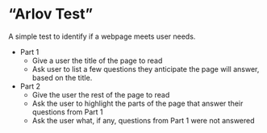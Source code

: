 # “Arlov Test”

A simple test to identify if a webpage meets user needs.

* Part 1
  * Give a user the title of the page to read
  * Ask user to list a few questions they anticipate the page will answer, based on the title.
* Part 2
  * Give the user the rest of the page to read
  * Ask the user to highlight the parts of the page that answer their questions from Part 1
  * Ask the user what, if any, questions from Part 1 were not answered








